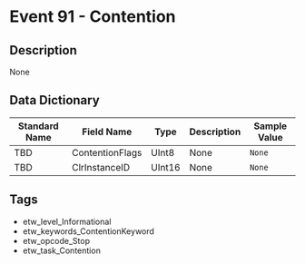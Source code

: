 # Event 91 - Contention

## Description
None

## Data Dictionary
|Standard Name|Field Name|Type|Description|Sample Value|
|---|---|---|---|---|
|TBD|ContentionFlags|UInt8|None|`None`|
|TBD|ClrInstanceID|UInt16|None|`None`|

## Tags
* etw_level_Informational
* etw_keywords_ContentionKeyword
* etw_opcode_Stop
* etw_task_Contention